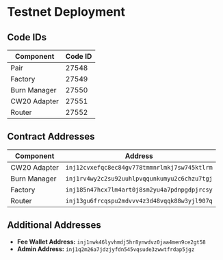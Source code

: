 # Testnet Deployment

## Code IDs

| Component      | Code ID |
| -------------- | ------- |
| Pair           | 27548   |
| Factory        | 27549   |
| Burn Manager   | 27550   |
| CW20 Adapter   | 27551   |
| Router         | 27552   |

## Contract Addresses

| Component      | Address                                                           |
| -------------- | ----------------------------------------------------------------- |
| CW20 Adapter   | `inj12cvxefqc8ec84gv778tmmnrlmkj7sw745ktlrm`                        |
| Burn Manager   | `inj1rv4wy2c2su92uuhlpvqqunkumyu2c6chzu7tgj`                        |
| Factory        | `inj185n47hcx7lm4art0j8sm2yu4a7pdnpgdpjrcsy`                        |
| Router         | `inj13gu6frcqspu2mdvvv4z3d48vqqk88w3yjl907q`                        |

## Additional Addresses

- **Fee Wallet Address:** `inj1nwk46lyvhmdj5hr8ynwdvz0jaa4men9ce2gt58`
- **Admin Address:** `inj1q2m26a7jdzjyfdn545vqsude3zwwtfrdap5jgz`
